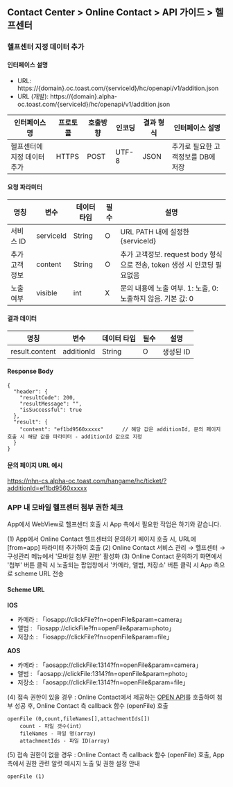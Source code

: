 ## Contact Center > Online Contact > API 가이드 > 헬프센터
### 헬프센터 지정 데이터 추가
#### 인터페이스 설명
- URL:	https://{domain}.oc.toast.com/{serviceId}/hc/openapi/v1/addition.json			
- URL (개발):	https://{domain}.alpha-oc.toast.com/{serviceId}/hc/openapi/v1/addition.json			

|인터페이스 명|프로토콜|호출방향|인코딩|결과 형식|인터페이스 설명|
|------------|-------|--------|-----|--------|--------------|
|헬프센터에 지정 데이터 추가|HTTPS  |POST    |UTF-8|JSON    |추가로 필요한 고객정보를 DB에 저장|

#### 요청 파라미터
|명칭	|변수	|데이터 타입	|필수	|설명|
|-----|----|-----------|-----|----|
|서비스 ID	    |serviceId	|String	|O	|URL PATH 내에 설정한{serviceId}|
|추가 고객정보  |content	  |String	|O	|추가 고객정보. request body 형식으로 전송, token 생성 시 인코딩 필요없음|
|노출 여부      |visible    |int    |X  |문의 내용에 노출 여부. 1: 노출, 0: 노출하지 않음. 기본 값: 0|

#### 결과 데이터
|명칭	|변수	|데이터 타입	|필수	|설명|
|-----|-----|-----------|----|----|
|result.content	|additionId	|String	|O	|생성된 ID|

#### Response Body
```
{
  "header": {
    "resultCode": 200,
    "resultMessage": "",
    "isSuccessful": true
  },
  "result": {
    "content": "ef1bd9560xxxxx"      // 해당 값은 additionId, 문의 페이지 호출 시 해당 값을 파라미터 - additionId 값으로 지정
  }
}
```
#### 문의 페이지 URL 예시
https://nhn-cs.alpha-oc.toast.com/hangame/hc/ticket/?additionId=ef1bd9560xxxxx

### APP 내 모바일 헬프센터 첨부 권한 체크
App에서 WebView로 헬프센터 호출 시 App 측에서 필요한 작업은 하기와 같습니다.

(1) App에서 Online Contact 헬프센터의 문의하기 페이지 호출 시, URL에 \[from=app] 파라미터 추가하여 호출
(2) Online Contact 서비스 관리 → 헬프센터 → 구성관리 메뉴에서 '모바일 첨부 권한' 활성화
(3) Online Contact 문의하기 화면에서 '첨부' 버튼 클릭 시 노출되는 팝업창에서 '카메라, 앨범, 저장소' 버튼 클릭 시 App 측으로 scheme URL 전송

#### Scheme URL
**IOS**
- 카메라 : 「iosapp://clickFile?fn=openFile&param=camera」
- 앨범 : 「iosapp://clickFile?fn=openFile&param=photo」
- 저장소 : 「iosapp://clickFile?fn=openFile&param=file」

**AOS**
- 카메라 : 「aosapp://clickFile:1314?fn=openFile&param=camera」
- 앨범 : 「aosapp://clickFile:1314?fn=openFile&param=photo」
- 저장소 : 「aosapp://clickFile:1314?fn=openFile&param=file」

(4) 접속 권한이 있을 경우 :
Online Contact에서 제공하는 [OPEN API](https://docs.toast.com/ko/Contact%20Center/ko/online-contact-api-guide-openapi-ticket/#_29)를 호출하여 첨부 성공 후, Online Contact 측 callback 함수 (openFile) 호출
```
openFile (0,count,fileNames[],attachmentIds[])
    count - 파일 갯수(int）
    fileNames - 파일 명(array)
    attachmentIds - 파일 ID(array)
```

(5) 접속 권한이 없을 경우 :
Online Contact 측 callback 함수 (openFile) 호출, App 측에서 권한 관련 알럿 메시지 노출 및 권한 설정 안내
```
openFile (1)
```
